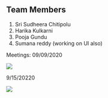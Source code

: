## Team Members

1. Sri Sudheera Chitipolu
2. Harika Kulkarni
3. Pooja Gundu
4. Sumana reddy (working on UI also)

Meetings:
09/09/2020

![](https://raw.githubusercontent.com/KHARIKA17/NWMSU_Gaming-App/master/StoriesAndSprintPlanning/sudheera/Team%20Meeting-1.png)

9/15/20220

![](https://raw.githubusercontent.com/KHARIKA17/NWMSU_Gaming-App/master/StoriesAndSprintPlanning/Screenshot%20(141).png)
